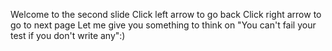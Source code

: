Welcome to the second slide
Click left arrow to go back
Click right arrow to go to next page
Let me give you something to think on
"You can't fail your test if you don't write any":)
